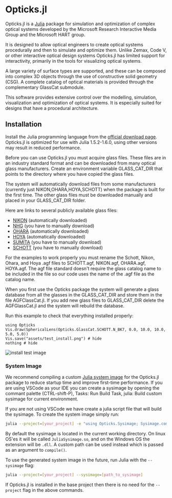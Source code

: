 # Opticks.jl

Opticks.jl is a [Julia](https://julialang.org/) package for simulation and optimization of complex optical systems developed by the Microsoft Research Interactive Media Group and the Microsoft HART group.

It is designed to allow optical engineers to create optical systems procedurally and then to simulate and optimize them. Unlike Zemax, Code V, or other interactive optical design systems Opticks.jl has limited support for interactivity, primarily in the tools for visualizing optical systems.

A large variety of surface types are supported, and these can be composed into complex 3D objects through the use of constructive solid geometry (CSG). A complete catalog of optical materials is provided through the complementary GlassCat submodule.

This software provides extensive control over the modelling, simulation, visualization and optimization of optical systems. It is especially suited for designs that have a procedural architecture.


## Installation

Install the Julia programming language from the [official download page](https://julialang.org/downloads/).
Opticks.jl is optimized for use with Julia 1.5.2-1.6.0, using other versions may result in reduced performance.

Before you can use Opticks.jl you must acquire glass files. These files are in an industry standard format and can be downloaded from many optical glass manufacturers. Create an environment variable GLASS_CAT_DIR that points to the directory where you have copied the glass files. 

The system will automatically download files from some manufacturers (currently just NIKON,OHARA,HOYA,SCHOTT) when the package is built for the first time. The other glass files must be downloaded manually and placed in your GLASS_CAT_DIR folder.

Here are links to several publicly available glass files:
*   [NIKON](https://www.nikon.com/products/optical-glass/assets/pdf/nikon_zemax_data.zip) (automatically downloaded)
*   [NHG](http://hbnhg.com/down/data/nhgagp.zip) (you have to manually download)
*   [OHARA](https://www.oharacorp.com/xls/OHARA_201130_CATALOG.zip) (automatically downloaded)
*   [HOYA](https://hoyaoptics.com/wp-content/uploads/2019/10/HOYA20170401.zip) (automatically downloaded)
*   [SUMITA](https://www.sumita-opt.co.jp/en/download/) (you have to manually download)
*   [SCHOTT](https://www.schott.com/advanced_optics/english/download/index.html) (you have to manually download)

For the examples to work properly you must rename the Schott, Nikon, Ohara, and Hoya .agf files to SCHOTT.agf, NIKON.agf, OHARA.agf, HOYA.agf. The agf file standard doesn't require the glass catalog name to be included in the file so our code uses the name of the .agf file as the catalog name.

When you first use the Opticks package the system will generate a glass database from all the glasses in the GLASS_CAT_DIR and store them in the file AGFClassCat.jl. If you add new glass files to GLASS_CAT_DIR delete the AGFGlassCat.jl and the system will rebuild the database.

Run this example to check that everything installed properly:

```@example
using Opticks
Vis.draw(SphericalLens(Opticks.GlassCat.SCHOTT.N_BK7, 0.0, 10.0, 10.0, 5.0, 5.0))
Vis.save("assets/test_install.png") # hide
nothing # hide
```

![install test image](assets/test_install.png)

### System Image

We recommend compiling a custom [Julia system image](https://julialang.github.io/PackageCompiler.jl/dev/sysimages) for the Opticks.jl package to reduce startup time and improve first-time performance.
If you are using VSCode as your IDE you can create a sysimage by opening the commant palette (CTRL-shift-P), Tasks: Run Build Task, julia: Build custom sysimage for current environment.

If you are not using VSCode we have create a julia script file that will build the sysimage. To create the system image simply run:

```bash
julia --project=[your_project] -e "using Opticks.Sysimage; Sysimage.compile()"
```

By default the sysimage is located in the current working directory. On linux OS'es it will be called `JuliaSysimage.so`, and on the Windows OS the extension will be `.dll`. A custom path can be used instead which is passed as an argument to `compile()`.

To use the generated system image in the future, run Julia with the `--sysimage` flag:

```bash
julia --project=[your_project] --sysimage=[path_to_sysimage]
```

If Opticks.jl is installed in the base project then there is no need for the `--project` flag in the above commands.

